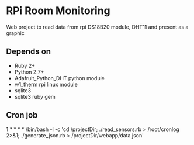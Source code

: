 RPi Room Monitoring
===================

Web project to read data from rpi DS18B20 module, DHT11 and present as a graphic 

Depends on
----------

* Ruby 2+
* Python 2.7+
* Adafruit_Python_DHT python module
* w1_therm rpi linux module
* sqlite3 
* sqlite3 ruby gem

Cron job
--------
1 * * * * /bin/bash -l -c 'cd /projectDir; ./read_sensors.rb > /root/cronlog 2>&1; ./generate_json.rb > /projectDir/webapp/data.json'
